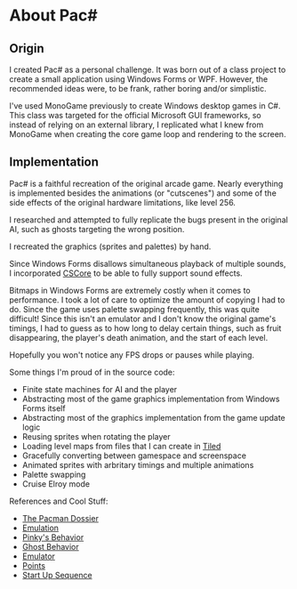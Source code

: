 # About Pac#

## Origin

I created Pac# as a personal challenge. It was born out of a class project to create a small application using Windows Forms or WPF. However, the recommended ideas were, to be frank, rather boring and/or simplistic.

I've used MonoGame previously to create Windows desktop games in C#. This class was targeted for the official Microsoft GUI frameworks, so instead of relying on an external library, I replicated what I knew from MonoGame when creating the core game loop and rendering to the screen.

## Implementation

Pac# is a faithful recreation of the original arcade game. Nearly everything is implemented besides the animations (or "cutscenes") and some of the side effects of the original hardware limitations, like level 256.

I researched and attempted to fully replicate the bugs present in the original AI, such as ghosts targeting the wrong position.

I recreated the graphics (sprites and palettes) by hand.

Since Windows Forms disallows simultaneous playback of multiple sounds, I incorporated [CSCore](https://github.com/filoe/cscore) to be able to fully support sound effects.

Bitmaps in Windows Forms are extremely costly when it comes to performance. I took a lot of care to optimize the amount of copying I had to do. Since the game uses palette swapping frequently, this was quite difficult! Since this isn't an emulator and I don't know the original game's timings, I had to guess as to how long to delay certain things, such as fruit disappearing, the player's death animation, and the start of each level.

Hopefully you won't notice any FPS drops or pauses while playing.

Some things I'm proud of in the source code:
- Finite state machines for AI and the player
- Abstracting most of the game graphics implementation from Windows Forms itself
- Abstracting most of the graphics implementation from the game update logic
- Reusing sprites when rotating the player
- Loading level maps from files that I can create in [Tiled](https://www.mapeditor.org/)
- Gracefully converting between gamespace and screenspace
- Animated sprites with arbritary timings and multiple animations
- Palette swapping
- Cruise Elroy mode

References and Cool Stuff:
- [The Pacman Dossier](https://www.gamasutra.com/view/feature/132330/the_pacman_dossier.php)
- [Emulation](https://www.lomont.org/Software/Games/PacMan/PacmanEmulation.pdf)
- [Pinky's Behavior](http://donhodges.com/pacman_pinky_explanation.htm)
- [Ghost Behavior](https://www.webpacman.com/ghosts.html)
- [Emulator](https://github.com/frisnit/pacman-emulator)
- [Points](http://pacman.wikia.com/wiki/Point_Configurations)
- [Start Up Sequence](https://www.youtube.com/watch?v=0ODSLvP5utI)
